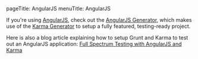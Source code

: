pageTitle: AngularJS
menuTitle: AngularJS

If you're using [AngularJS](http://angularjs.org), check out the [AngularJS Generator](https://github.com/yeoman/generator-angular), which makes use of the [Karma Generator](https://github.com/yeoman/generator-karma) to setup a fully featured, testing-ready project.

Here is also a blog article explaining how to setup Grunt and Karma to test out an AngularJS application: [Full Spectrum Testing with AngularJS and Karma](http://www.yearofmoo.com/2013/01/full-spectrum-testing-with-angularjs-and-karma.html)
